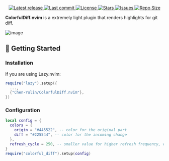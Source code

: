 <div align="center"><p>
    <a href="https://github.com/Chen-Yulin/ColorfulDiff.nvim/releases/latest">
      <img alt="Latest release" src="https://img.shields.io/github/v/release/Chen-Yulin/ColorfulDiff.nvim?style=for-the-badge&logo=starship&color=C9CBFF&logoColor=D9E0EE&labelColor=302D41&include_prerelease&sort=semver" />
    </a>
    <a href="https://github.com/Chen-Yulin/ColorfulDiff.nvim/pulse">
      <img alt="Last commit" src="https://img.shields.io/github/last-commit/Chen-Yulin/ColorfulDiff.nvim?style=for-the-badge&logo=starship&color=8bd5ca&logoColor=D9E0EE&labelColor=302D41"/>
    </a>
    <a href="https://github.com/Chen-Yulin/ColorfulDiff.nvim/blob/main/LICENSE">
      <img alt="License" src="https://img.shields.io/github/license/Chen-Yulin/ColorfulDiff.nvim?style=for-the-badge&logo=starship&color=ee999f&logoColor=D9E0EE&labelColor=302D41" />
    </a>
    <a href="https://github.com/Chen-Yulin/ColorfulDiff.nvim/stargazers">
      <img alt="Stars" src="https://img.shields.io/github/stars/Chen-Yulin/ColorfulDiff.nvim?style=for-the-badge&logo=starship&color=c69ff5&logoColor=D9E0EE&labelColor=302D41" />
    </a>
    <a href="https://github.com/Chen-Yulin/ColorfulDiff.nvim/issues">
      <img alt="Issues" src="https://img.shields.io/github/issues/Chen-Yulin/ColorfulDiff.nvim?style=for-the-badge&logo=bilibili&color=F5E0DC&logoColor=D9E0EE&labelColor=302D41" />
    </a>
    <a href="https://github.com/Chen-Yulin/ColorfulDiff.nvim">
      <img alt="Repo Size" src="https://img.shields.io/github/repo-size/Chen-Yulin/ColorfulDiff.nvim?color=%23DDB6F2&label=SIZE&logo=codesandbox&style=for-the-badge&logoColor=D9E0EE&labelColor=302D41" />
    </a>
</div>



**ColorfulDiff.nvim** is a extremely light plugin that renders highlights for git diff.

![image](https://github.com/user-attachments/assets/ba072e82-2adb-4c42-ab57-718ce745f58f)

## 🚀 Getting Started

### Installation
If you are using Lazy.nvim:
```lua
require("lazy").setup({
  ...,
  {"Chen-Yulin/ColorfulDiff.nvim"},
})
```

### Configuration
```lua
local config = {
  colors = {
    origin = "#445522", -- color for the original part
    diff = "#225544", -- color for the incoming change
  },
  refresh_cycle = 250, -- smaller value for higher refresh frequency, will only refresh when the buffer has changed
}
require("colorful_diff").setup(config)
```
